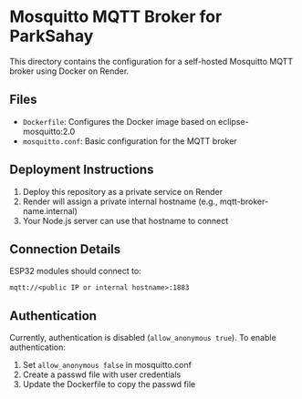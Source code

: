 # Mosquitto MQTT Broker for ParkSahay

This directory contains the configuration for a self-hosted Mosquitto MQTT broker using Docker on Render.

## Files

- `Dockerfile`: Configures the Docker image based on eclipse-mosquitto:2.0
- `mosquitto.conf`: Basic configuration for the MQTT broker
  
## Deployment Instructions

1. Deploy this repository as a private service on Render
2. Render will assign a private internal hostname (e.g., mqtt-broker-name.internal)
3. Your Node.js server can use that hostname to connect

## Connection Details

ESP32 modules should connect to:
```
mqtt://<public IP or internal hostname>:1883
```

## Authentication

Currently, authentication is disabled (`allow_anonymous true`). To enable authentication:

1. Set `allow_anonymous false` in mosquitto.conf
2. Create a passwd file with user credentials
3. Update the Dockerfile to copy the passwd file
